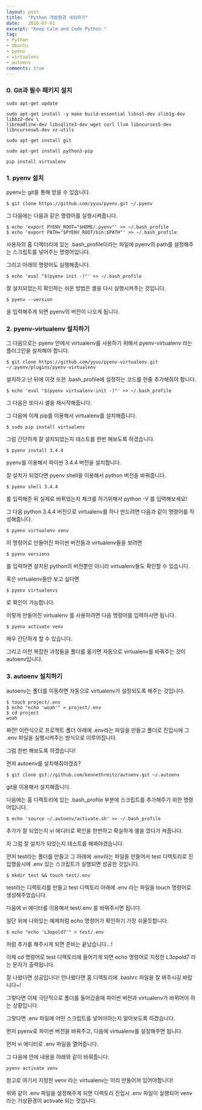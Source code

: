 ```yaml
---
layout: post
title:  "Python 개발환경 세팅하기"
date:   2016-07-01
excerpt: "Keep Calm and Code Python."
tag:
- Python
- Ubuntu
- pyenv
- virtualenv
- autoenv
comments: true
---
```


### 0. Git과 필수 패키지 설치
```shell
sudo apt-get update
```
```shell
sudo apt-get install -y make build-essential libssl-dev zlib1g-dev libbz2-dev \
libreadline-dev libsqlite3-dev wget curl llvm libncurses5-dev libncursesw5-dev xz-utils
```
```shell
sudo apt-get install git
```
```shell
sudo apt-get install python3-pip
```
```shell
pip install virtualenv
```

### 1. pyenv 설치

pyenv는 git을 통해 받을 수 있습니다.
```shell
$ git clone https://github.com/yyuu/pyenv.git ~/.pyenv
```
그 다음에는 다음과 같은 명령어를 실행시켜줍니다.
```shell
$ echo 'export PYENV_ROOT="$HOME/.pyenv"' >> ~/.bash_profile
$ echo 'export PATH="$PYENV_ROOT/bin:$PATH"' >> ~/.bash_profile
```
사용자의 홈 디렉터리에 있는 .bash_profile이라는 파일에 pyenv의 path를 설정해주는 스크립트를 넣어주는 명령어입니다.

그리고 아래의 명령어도 실행해줍니다.
```shell
$ echo 'eval "$(pyenv init -)"' >> ~/.bash_profile
```
잘 설치되었는지 확인하는 쉬운 방법은 셸을 다시 실행시켜주는 것입니다.
```shell
$ pyenv --version
```
을 입력해주게 되면 pyenv의 버전이 나오게 됩니다.


### 2. pyenv-virtualenv 설치하기

그 다음으로는 pyenv 안에서 virtualenv를 사용하기 위해서 pyenv-virtualenv 라는 플러그인을 설치해야 합니다.
```shell
$ git clone https://github.com/yyuu/pyenv-virtualenv.git ~/.pyenv/plugins/pyenv-virtualenv
```
설치하고 난 뒤에 이것 또한 .bash_profile에 설정하는 코드를 한줄 추가해줘야 합니다.
```shell
$ echo 'eval "$(pyenv virtualenv-init -)"' >> ~/.bash_profile
```
그 다음은 또다시 셸을 재시작해줍니다.

그 다음에 이제 pip를 이용해서 virtualenv를 설치해줍니다.
```shell
$ sudo pip install virtualenv
```
그럼 간단하게 잘 설치되었는지 테스트를 한번 해보도록 하겠습니다.
```shell
$ pyenv install 3.4.4
```
pyenv를 이용해서 파이썬 3.4.4 버전을 설치합니다.

잘 설치가 되었다면 pyenv shell을 이용해서 python 버전을 바꿔줍니다.
```shell
$ pyenv shell 3.4.4
```
를 입력해준 뒤 실제로 바뀌었는지 체크를 하기위해서 python -V 를 입력해보세요!

그 다음 python 3.4.4 버전으로 virtualenv를 하나 만드려면 다음과 같이 명령어를 작성해줍니다.
```shell
$ pyenv virtualenv venv
```
이 명령어로 만들어진 파이썬 버전들과 virtualenv들을 보려면
```shell
$ pyenv versions
```
를 입력하면 설치된 python의 버전뿐만 아니라 virtualenv들도 확인할 수 있습니다.

혹은 virtualenv들만 보고 싶다면
```shell
$ pyenv virtualenvs
```
로 확인이 가능합니다.

이렇게 만들어진 virtualenv 를 사용하려면 다음 명령어를 입력하시면 됩니다.
```shell
$ pyenv activate venv
```
매우 간단하게 할 수 있습니다.

그리고 이런 복잡한 과정들을 폴더를 옮기면 자동으로 virtualenv를 바꿔주는 것이 autoenv입니다.


### 3. autoenv 설치하기

autoenv는 폴더를 이동하면 자동으로 virtualenv가 설정되도록 해주는 것입니다.
```shell
$ touch project/.env
$ echo "echo 'woah'" > project/.env
$ cd project
woah
```
짜잔! 이런식으로 프로젝트 폴더 아래에 .env라는 파일을 만들고 폴더로 진입시에 그 .env 파일을 실행시켜주는 방식으로 이루어집니다.

그럼 한번 해보도록 하겠습니다!

먼저 autoenv를 설치해줘야겠죠?
```shell
$ git clone git://github.com/kennethreitz/autoenv.git ~/.autoenv
```
git을 이용해서 설치해줍니다.

다음에는 홈 디렉토리에 있는 .bash_profile 부분에 스크립트를 추가해주기 위한 명령어입니다.
```shell
$ echo 'source ~/.autoenv/activate.sh' >> ~/.bash_profile
```
추가가 잘 되었는지 vi 에디터로 확인을 한번하고 확실하게 셸을 껐다가 켜줍니다.

자 그럼 잘 설치가 되었는지 테스트를 해봐야겠습니다.

먼저 test라는 폴더를 만들고 그 아래에 .env라는 파일을 만들어서 test 디렉토리로 진입했을시에 .env 있는 스크립트가 실행되면 성공한 것입니다.
```shell
$ mkdir test && touch test/.env
```
test라는 디렉토리를 만들고 test 디렉토리 아래에 .env 라는 파일을 touch 명령어로 생성해주었습니다.

다음에 vi 에디터를 이용해서 test/.env 를 바꿔주시면 됩니다.

일단 위에 나와있는 예제처럼 echo 명령어가 확인하기 가장 쉬울듯합니다.
```shell
$ echo "echo 'L3opold7'" > test/.env
```
처럼 추가를 해주시게 되면 준비는 끝났습니다...!

이제 cd 명령어로 test 디렉토리에 들어가게 되면 echo 명령어로 지정한 L3opold7 라는 문자가 출력됩니다.

잘 나왔다면 성공입니다! 안나왔다면 홈 디렉토리에 .bashrc 파일을 잘 봐주시길 바랍니다~!

그렇다면 이제 극단적으로 폴더를 들어갔을때 파이썬 버전과 virtualenv가 바뀌어야 하는 상황입니다.

그렇다면 .env 파일에 어떤 스크립트를 넣어야하는지 알아보도록 하겠습니다.

먼저 pyenv로 파이썬 버전을 바꿔주고, 다음에 virtualenv를 설정해주면 됩니다.

먼저 vi 에디터로 .env 파일을 열어줍니다.

그 다음에 안에 내용을 아래와 같이 바꿔줍니다.
```shell
pyenv activate venv
```
참고로 여기서 지정한 venv 라는 virtualenv는 미리 만들어져 있어야합니다!

위와 같이 .env 파일을 설정해주게 되면 디렉토리 진입시 .env 파일이 실행되어 venv 라는 가상환경이 activate 되는 것입니다.
